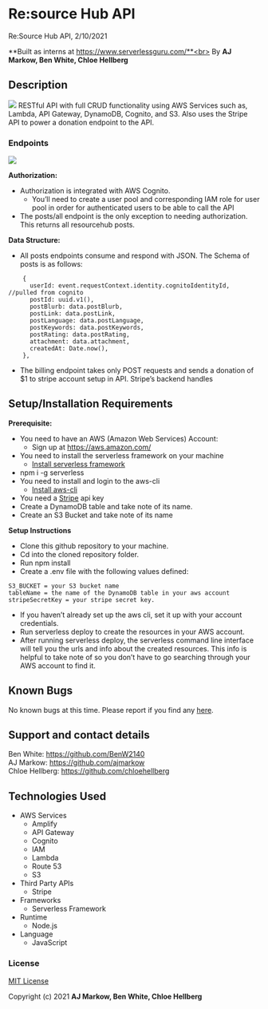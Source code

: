 # Re:source Hub API 

Re:Source Hub API, 2/10/2021

**Built as interns at https://www.serverlessguru.com/**<br>
By **AJ Markow, Ben White, Chloe Hellberg**


## Description
![](https://i.imgur.com/XuGiKEZ.png)
RESTful API with full CRUD functionality using AWS Services such as, Lambda, API Gateway, DynamoDB, Cognito, and S3. Also uses the Stripe API to power a donation endpoint to the API.

### Endpoints

![](https://i.imgur.com/Jjk7pcp.png)

**Authorization:**

* Authorization is integrated with AWS Cognito.
    * You’ll need to create a user pool and corresponding IAM role for user pool in order for authenticated users to be able to call the API
* The posts/all endpoint is the only exception to needing authorization.  This returns all resourcehub posts.

**Data Structure:** 


* All  posts endpoints consume and respond with JSON.  The Schema of posts is as follows:

```
    {
      userId: event.requestContext.identity.cognitoIdentityId, //pulled from cognito
      postId: uuid.v1(),
      postBlurb: data.postBlurb,
      postLink: data.postLink,
      postLanguage: data.postLanguage,
      postKeywords: data.postKeywords,
      postRating: data.postRating,
      attachment: data.attachment,
      createdAt: Date.now(),
    },
```

* The billing endpoint takes only POST requests and sends a donation of $1 to stripe account setup in API.  Stripe’s backend handles

## Setup/Installation Requirements

**Prerequisite:**

* You need to have an AWS (Amazon Web Services) Account:
    * Sign up at https://aws.amazon.com/
* You need to install the serverless framework on your machine
    * [Install serverless framework](https://www.serverless.com/)
* npm i -g serverless
* You need to install and login to the aws-cli
    * [Install aws-cli](https://docs.aws.amazon.com/cli/latest/userguide/install-cliv2.html)
* You need a [Stripe](https://stripe.com/) api key
* Create a DynamoDB table and take note of its name. 
* Create an S3 Bucket and take note of its name

**Setup Instructions**

* Clone this github repository to your machine.
* Cd into the cloned repository folder.
* Run npm install
* Create a  .env file with the following values defined:

```
S3_BUCKET = your S3 bucket name
tableName = the name of the DynamoDB table in your aws account
stripeSecretKey = your stripe secret key.
```

* If you haven’t already set up the aws cli, set it up with your account credentials.
* Run serverless deploy to create the resources in your AWS account.
* After running serverless deploy, the serverless command line interface will tell you the urls and info about the created resources. This info is helpful to take note of so you don’t have to go searching through your AWS account to find it.

## Known Bugs

No known bugs at this time. Please report if you find any [here](https://github.com/ajmarkow/resourcehub/issues).

## Support and contact details

Ben White: https://github.com/BenW2140 <br>
AJ Markow: https://github.com/ajmarkow <br>
Chloe Hellberg: https://github.com/chloehellberg <br>

## Technologies Used

* AWS Services
    * Amplify
    * API Gateway
    * Cognito
    * IAM
    * Lambda
    * Route 53
    * S3
* Third Party APIs
    * Stripe
* Frameworks
    * Serverless Framework
* Runtime 
    * Node.js
* Language 
    * JavaScript

### License

[MIT License](https://opensource.org/licenses/MIT)

Copyright (c) 2021 **AJ Markow, Ben White, Chloe Hellberg**
